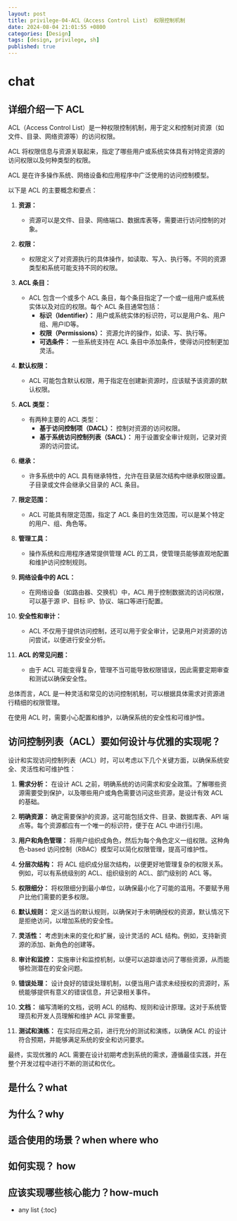 ```yaml
---
layout: post
title: privilege-04-ACL（Access Control List） 权限控制机制
date: 2024-08-04 21:01:55 +0800
categories: [Design]
tags: [design, privilege, sh]
published: true
---
```



# chat

## 详细介绍一下 ACL

ACL（Access Control List）是一种权限控制机制，用于定义和控制对资源（如文件、目录、网络资源等）的访问权限。

ACL 将权限信息与资源关联起来，指定了哪些用户或系统实体具有对特定资源的访问权限以及何种类型的权限。

ACL 是在许多操作系统、网络设备和应用程序中广泛使用的访问控制模型。

以下是 ACL 的主要概念和要点：

1. **资源：**
   - 资源可以是文件、目录、网络端口、数据库表等，需要进行访问控制的对象。

2. **权限：**
   - 权限定义了对资源执行的具体操作，如读取、写入、执行等。不同的资源类型和系统可能支持不同的权限。

3. **ACL 条目：**
   - ACL 包含一个或多个 ACL 条目，每个条目指定了一个或一组用户或系统实体以及对应的权限。每个 ACL 条目通常包括：
      - **标识（Identifier）：** 用户或系统实体的标识符，可以是用户名、用户组、用户ID等。
      - **权限（Permissions）：** 资源允许的操作，如读、写、执行等。
      - **可选条件：** 一些系统支持在 ACL 条目中添加条件，使得访问控制更加灵活。

4. **默认权限：**
   - ACL 可能包含默认权限，用于指定在创建新资源时，应该赋予该资源的默认权限。

5. **ACL 类型：**
   - 有两种主要的 ACL 类型：
      - **基于访问控制项（DACL）：** 控制对资源的访问权限。
      - **基于系统访问控制列表（SACL）：** 用于设置安全审计规则，记录对资源的访问尝试。

6. **继承：**
   - 许多系统中的 ACL 具有继承特性，允许在目录层次结构中继承权限设置。子目录或文件会继承父目录的 ACL 条目。

7. **限定范围：**
   - ACL 可能具有限定范围，指定了 ACL 条目的生效范围，可以是某个特定的用户、组、角色等。

8. **管理工具：**
   - 操作系统和应用程序通常提供管理 ACL 的工具，使管理员能够直观地配置和维护访问控制规则。

9. **网络设备中的 ACL：**
   - 在网络设备（如路由器、交换机）中，ACL 用于控制数据流的访问权限，可以基于源 IP、目标 IP、协议、端口等进行配置。

10. **安全性和审计：**
    - ACL 不仅用于提供访问控制，还可以用于安全审计，记录用户对资源的访问尝试，以便进行安全分析。

11. **ACL 的常见问题：**
    - 由于 ACL 可能变得复杂，管理不当可能导致权限错误，因此需要定期审查和测试以确保安全性。

总体而言，ACL 是一种灵活和常见的访问控制机制，可以根据具体需求对资源进行精细的权限管理。

在使用 ACL 时，需要小心配置和维护，以确保系统的安全性和可维护性。

## 访问控制列表（ACL）要如何设计与优雅的实现呢？

设计和实现访问控制列表（ACL）时，可以考虑以下几个关键方面，以确保系统安全、灵活性和可维护性：

1. **需求分析：** 在设计 ACL 之前，明确系统的访问需求和安全政策。了解哪些资源需要受到保护，以及哪些用户或角色需要访问这些资源，是设计有效 ACL 的基础。

2. **明确资源：** 确定需要保护的资源，这可能包括文件、目录、数据库表、API 端点等。每个资源都应有一个唯一的标识符，便于在 ACL 中进行引用。

3. **用户和角色管理：** 将用户组织成角色，然后为每个角色定义一组权限。这种角色-based 访问控制（RBAC）模型可以简化权限管理，提高可维护性。

4. **分层次结构：** 将 ACL 组织成分层次结构，以便更好地管理复杂的权限关系。例如，可以有系统级别的 ACL、组织级别的 ACL、部门级别的 ACL 等。

5. **权限细分：** 将权限细分到最小单位，以确保最小化了可能的滥用。不要赋予用户比他们需要的更多权限。

6. **默认规则：** 定义适当的默认规则，以确保对于未明确授权的资源，默认情况下是拒绝访问，以增加系统的安全性。

7. **灵活性：** 考虑到未来的变化和扩展，设计灵活的 ACL 结构。例如，支持新资源的添加、新角色的创建等。

8. **审计和监控：** 实施审计和监控机制，以便可以追踪谁访问了哪些资源，从而能够检测潜在的安全问题。

9. **错误处理：** 设计良好的错误处理机制，以便当用户请求未经授权的资源时，系统能够提供有意义的错误信息，并记录相关事件。

10. **文档：** 编写清晰的文档，说明 ACL 的结构、规则和设计原理。这对于系统管理员和开发人员理解和维护 ACL 非常重要。

11. **测试和演练：** 在实际应用之前，进行充分的测试和演练，以确保 ACL 的设计符合预期，并能够满足系统的安全和访问要求。

最终，实现优雅的 ACL 需要在设计初期考虑到系统的需求，遵循最佳实践，并在整个开发过程中进行不断的测试和优化。


## 是什么？what

## 为什么？why

## 适合使用的场景？when where who 

## 如何实现？ how

## 应该实现哪些核心能力？how-much


* any list
{:toc}